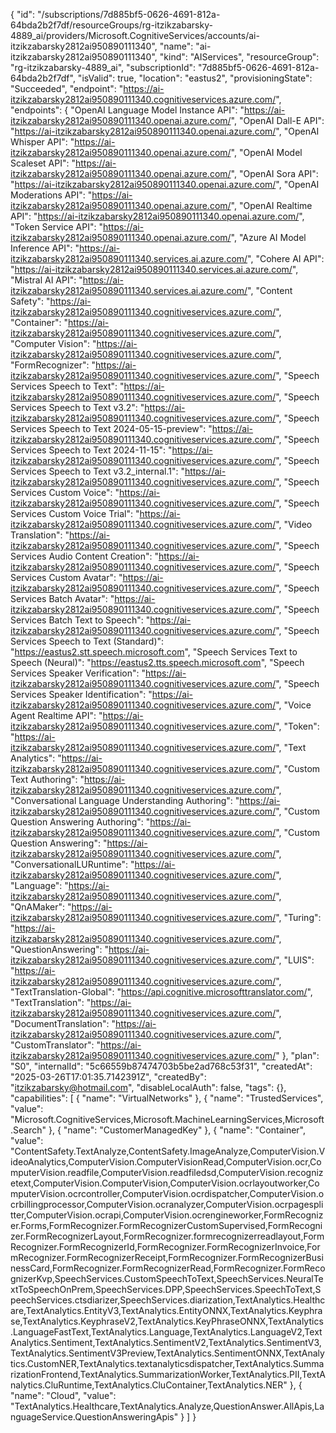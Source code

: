 {
  "id": "/subscriptions/7d885bf5-0626-4691-812a-64bda2b2f7df/resourceGroups/rg-itzikzabarsky-4889_ai/providers/Microsoft.CognitiveServices/accounts/ai-itzikzabarsky2812ai950890111340",
  "name": "ai-itzikzabarsky2812ai950890111340",
  "kind": "AIServices",
  "resourceGroup": "rg-itzikzabarsky-4889_ai",
  "subscriptionId": "7d885bf5-0626-4691-812a-64bda2b2f7df",
  "isValid": true,
  "location": "eastus2",
  "provisioningState": "Succeeded",
  "endpoint": "https://ai-itzikzabarsky2812ai950890111340.cognitiveservices.azure.com/",
  "endpoints": {
    "OpenAI Language Model Instance API": "https://ai-itzikzabarsky2812ai950890111340.openai.azure.com/",
    "OpenAI Dall-E API": "https://ai-itzikzabarsky2812ai950890111340.openai.azure.com/",
    "OpenAI Whisper API": "https://ai-itzikzabarsky2812ai950890111340.openai.azure.com/",
    "OpenAI Model Scaleset API": "https://ai-itzikzabarsky2812ai950890111340.openai.azure.com/",
    "OpenAI Sora API": "https://ai-itzikzabarsky2812ai950890111340.openai.azure.com/",
    "OpenAI Moderations API": "https://ai-itzikzabarsky2812ai950890111340.openai.azure.com/",
    "OpenAI Realtime API": "https://ai-itzikzabarsky2812ai950890111340.openai.azure.com/",
    "Token Service API": "https://ai-itzikzabarsky2812ai950890111340.openai.azure.com/",
    "Azure AI Model Inference API": "https://ai-itzikzabarsky2812ai950890111340.services.ai.azure.com/",
    "Cohere AI API": "https://ai-itzikzabarsky2812ai950890111340.services.ai.azure.com/",
    "Mistral AI API": "https://ai-itzikzabarsky2812ai950890111340.services.ai.azure.com/",
    "Content Safety": "https://ai-itzikzabarsky2812ai950890111340.cognitiveservices.azure.com/",
    "Container": "https://ai-itzikzabarsky2812ai950890111340.cognitiveservices.azure.com/",
    "Computer Vision": "https://ai-itzikzabarsky2812ai950890111340.cognitiveservices.azure.com/",
    "FormRecognizer": "https://ai-itzikzabarsky2812ai950890111340.cognitiveservices.azure.com/",
    "Speech Services Speech to Text": "https://ai-itzikzabarsky2812ai950890111340.cognitiveservices.azure.com/",
    "Speech Services Speech to Text v3.2": "https://ai-itzikzabarsky2812ai950890111340.cognitiveservices.azure.com/",
    "Speech Services Speech to Text 2024-05-15-preview": "https://ai-itzikzabarsky2812ai950890111340.cognitiveservices.azure.com/",
    "Speech Services Speech to Text 2024-11-15": "https://ai-itzikzabarsky2812ai950890111340.cognitiveservices.azure.com/",
    "Speech Services Speech to Text v3.2_internal.1": "https://ai-itzikzabarsky2812ai950890111340.cognitiveservices.azure.com/",
    "Speech Services Custom Voice": "https://ai-itzikzabarsky2812ai950890111340.cognitiveservices.azure.com/",
    "Speech Services Custom Voice Trial": "https://ai-itzikzabarsky2812ai950890111340.cognitiveservices.azure.com/",
    "Video Translation": "https://ai-itzikzabarsky2812ai950890111340.cognitiveservices.azure.com/",
    "Speech Services Audio Content Creation": "https://ai-itzikzabarsky2812ai950890111340.cognitiveservices.azure.com/",
    "Speech Services Custom Avatar": "https://ai-itzikzabarsky2812ai950890111340.cognitiveservices.azure.com/",
    "Speech Services Batch Avatar": "https://ai-itzikzabarsky2812ai950890111340.cognitiveservices.azure.com/",
    "Speech Services Batch Text to Speech": "https://ai-itzikzabarsky2812ai950890111340.cognitiveservices.azure.com/",
    "Speech Services Speech to Text (Standard)": "https://eastus2.stt.speech.microsoft.com",
    "Speech Services Text to Speech (Neural)": "https://eastus2.tts.speech.microsoft.com",
    "Speech Services Speaker Verification": "https://ai-itzikzabarsky2812ai950890111340.cognitiveservices.azure.com/",
    "Speech Services Speaker Identification": "https://ai-itzikzabarsky2812ai950890111340.cognitiveservices.azure.com/",
    "Voice Agent Realtime API": "https://ai-itzikzabarsky2812ai950890111340.cognitiveservices.azure.com/",
    "Token": "https://ai-itzikzabarsky2812ai950890111340.cognitiveservices.azure.com/",
    "Text Analytics": "https://ai-itzikzabarsky2812ai950890111340.cognitiveservices.azure.com/",
    "Custom Text Authoring": "https://ai-itzikzabarsky2812ai950890111340.cognitiveservices.azure.com/",
    "Conversational Language Understanding Authoring": "https://ai-itzikzabarsky2812ai950890111340.cognitiveservices.azure.com/",
    "Custom Question Answering Authoring": "https://ai-itzikzabarsky2812ai950890111340.cognitiveservices.azure.com/",
    "Custom Question Answering": "https://ai-itzikzabarsky2812ai950890111340.cognitiveservices.azure.com/",
    "ConversationalLURuntime": "https://ai-itzikzabarsky2812ai950890111340.cognitiveservices.azure.com/",
    "Language": "https://ai-itzikzabarsky2812ai950890111340.cognitiveservices.azure.com/",
    "QnAMaker": "https://ai-itzikzabarsky2812ai950890111340.cognitiveservices.azure.com/",
    "Turing": "https://ai-itzikzabarsky2812ai950890111340.cognitiveservices.azure.com/",
    "QuestionAnswering": "https://ai-itzikzabarsky2812ai950890111340.cognitiveservices.azure.com/",
    "LUIS": "https://ai-itzikzabarsky2812ai950890111340.cognitiveservices.azure.com/",
    "TextTranslation-Global": "https://api.cognitive.microsofttranslator.com/",
    "TextTranslation": "https://ai-itzikzabarsky2812ai950890111340.cognitiveservices.azure.com/",
    "DocumentTranslation": "https://ai-itzikzabarsky2812ai950890111340.cognitiveservices.azure.com/",
    "CustomTranslator": "https://ai-itzikzabarsky2812ai950890111340.cognitiveservices.azure.com/"
  },
  "plan": "S0",
  "internalId": "5c66559b87474703b5be2ad768c53f31",
  "createdAt": "2025-03-26T17:01:35.7142391Z",
  "createdBy": "itzikzabarsky@hotmail.com",
  "disableLocalAuth": false,
  "tags": {},
  "capabilities": [
    {
      "name": "VirtualNetworks"
    },
    {
      "name": "TrustedServices",
      "value": "Microsoft.CognitiveServices,Microsoft.MachineLearningServices,Microsoft.Search"
    },
    {
      "name": "CustomerManagedKey"
    },
    {
      "name": "Container",
      "value": "ContentSafety.TextAnalyze,ContentSafety.ImageAnalyze,ComputerVision.VideoAnalytics,ComputerVision.ComputerVisionRead,ComputerVision.ocr,ComputerVision.readfile,ComputerVision.readfiledsd,ComputerVision.recognizetext,ComputerVision.ComputerVision,ComputerVision.ocrlayoutworker,ComputerVision.ocrcontroller,ComputerVision.ocrdispatcher,ComputerVision.ocrbillingprocessor,ComputerVision.ocranalyzer,ComputerVision.ocrpagesplitter,ComputerVision.ocrapi,ComputerVision.ocrengineworker,FormRecognizer.Forms,FormRecognizer.FormRecognizerCustomSupervised,FormRecognizer.FormRecognizerLayout,FormRecognizer.formrecognizerreadlayout,FormRecognizer.FormRecognizerId,FormRecognizer.FormRecognizerInvoice,FormRecognizer.FormRecognizerReceipt,FormRecognizer.FormRecognizerBusinessCard,FormRecognizer.FormRecognizerRead,FormRecognizer.FormRecognizerKvp,SpeechServices.CustomSpeechToText,SpeechServices.NeuralTextToSpeechOnPrem,SpeechServices.DPP,SpeechServices.SpeechToText,SpeechServices.ctsdiarizer,SpeechServices.diarization,TextAnalytics.Healthcare,TextAnalytics.EntityV3,TextAnalytics.EntityONNX,TextAnalytics.Keyphrase,TextAnalytics.KeyphraseV2,TextAnalytics.KeyPhraseONNX,TextAnalytics.LanguageFastText,TextAnalytics.Language,TextAnalytics.LanguageV2,TextAnalytics.Sentiment,TextAnalytics.SentimentV2,TextAnalytics.SentimentV3,TextAnalytics.SentimentV3Preview,TextAnalytics.SentimentONNX,TextAnalytics.CustomNER,TextAnalytics.textanalyticsdispatcher,TextAnalytics.SummarizationFrontend,TextAnalytics.SummarizationWorker,TextAnalytics.PII,TextAnalytics.CluRuntime,TextAnalytics.CluContainer,TextAnalytics.NER"
    },
    {
      "name": "Cloud",
      "value": "TextAnalytics.Healthcare,TextAnalytics.Analyze,QuestionAnswer.AllApis,LanguageService.QuestionAnsweringApis"
    }
  ]
}